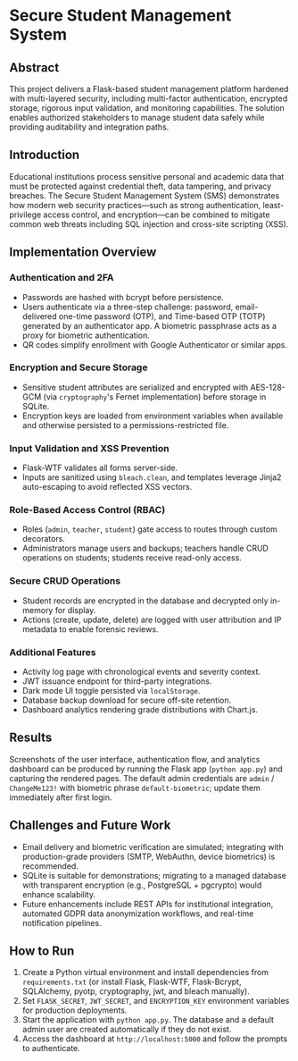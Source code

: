 # Secure Student Management System

## Abstract
This project delivers a Flask-based student management platform hardened with multi-layered security, including multi-factor authentication, encrypted storage, rigorous input validation, and monitoring capabilities. The solution enables authorized stakeholders to manage student data safely while providing auditability and integration paths.

## Introduction
Educational institutions process sensitive personal and academic data that must be protected against credential theft, data tampering, and privacy breaches. The Secure Student Management System (SMS) demonstrates how modern web security practices—such as strong authentication, least-privilege access control, and encryption—can be combined to mitigate common web threats including SQL injection and cross-site scripting (XSS).

## Implementation Overview
### Authentication and 2FA
* Passwords are hashed with bcrypt before persistence.
* Users authenticate via a three-step challenge: password, email-delivered one-time password (OTP), and Time-based OTP (TOTP) generated by an authenticator app. A biometric passphrase acts as a proxy for biometric authentication.
* QR codes simplify enrollment with Google Authenticator or similar apps.

### Encryption and Secure Storage
* Sensitive student attributes are serialized and encrypted with AES-128-GCM (via `cryptography`'s Fernet implementation) before storage in SQLite.
* Encryption keys are loaded from environment variables when available and otherwise persisted to a permissions-restricted file.

### Input Validation and XSS Prevention
* Flask-WTF validates all forms server-side.
* Inputs are sanitized using `bleach.clean`, and templates leverage Jinja2 auto-escaping to avoid reflected XSS vectors.

### Role-Based Access Control (RBAC)
* Roles (`admin`, `teacher`, `student`) gate access to routes through custom decorators.
* Administrators manage users and backups; teachers handle CRUD operations on students; students receive read-only access.

### Secure CRUD Operations
* Student records are encrypted in the database and decrypted only in-memory for display.
* Actions (create, update, delete) are logged with user attribution and IP metadata to enable forensic reviews.

### Additional Features
* Activity log page with chronological events and severity context.
* JWT issuance endpoint for third-party integrations.
* Dark mode UI toggle persisted via `localStorage`.
* Database backup download for secure off-site retention.
* Dashboard analytics rendering grade distributions with Chart.js.

## Results
Screenshots of the user interface, authentication flow, and analytics dashboard can be produced by running the Flask app (`python app.py`) and capturing the rendered pages. The default admin credentials are `admin` / `ChangeMe123!` with biometric phrase `default-biometric`; update them immediately after first login.

## Challenges and Future Work
* Email delivery and biometric verification are simulated; integrating with production-grade providers (SMTP, WebAuthn, device biometrics) is recommended.
* SQLite is suitable for demonstrations; migrating to a managed database with transparent encryption (e.g., PostgreSQL + pgcrypto) would enhance scalability.
* Future enhancements include REST APIs for institutional integration, automated GDPR data anonymization workflows, and real-time notification pipelines.

## How to Run
1. Create a Python virtual environment and install dependencies from `requirements.txt` (or install Flask, Flask-WTF, Flask-Bcrypt, SQLAlchemy, pyotp, cryptography, jwt, and bleach manually).
2. Set `FLASK_SECRET`, `JWT_SECRET`, and `ENCRYPTION_KEY` environment variables for production deployments.
3. Start the application with `python app.py`. The database and a default admin user are created automatically if they do not exist.
4. Access the dashboard at `http://localhost:5000` and follow the prompts to authenticate.
